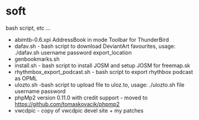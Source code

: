 soft
====

bash script, etc ...


- abimtb-0.6.xpi AddressBook in mode Toolbar for ThunderBird
- dafav.sh - bash script to download DeviantArt favourites, usage: ./dafav.sh username password export_location
- genbookmarks.sh
- install.sh - bash script to install JOSM and setup JOSM for freemap.sk
- rhythmbox_export_podcast.sh - bash script to export rhythbox podcast as OPML
- ulozto.sh -bash script to upload file to uloz.to, usage: ./ulozto.sh file username password
- phpMp2 version 0.11.0 with credit support - moved to https://github.com/tomaskovacik/phpmp2
- vwcdpic - copy of vwcdpic devel site + my patches
